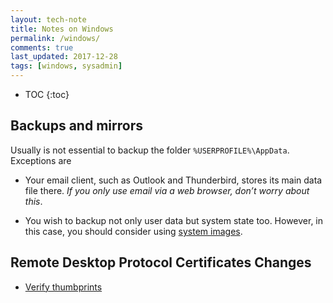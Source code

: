 ```yaml
---
layout: tech-note
title: Notes on Windows
permalink: /windows/
comments: true
last_updated: 2017-12-28
tags: [windows, sysadmin]
---
```


* TOC
{:toc}

## Backups and mirrors

Usually is not essential to backup the folder `%USERPROFILE%\AppData`.
Exceptions are

- Your email client, such as Outlook and Thunderbird, stores its main data file
  there. *If you only use email via a web browser, don’t worry about this*.

- You wish to backup not only user data but system state too. However, in this
  case, you should consider using [system
  images](http://windows.microsoft.com/en-us/windows7/what-is-a-system-image).

## Remote Desktop Protocol Certificates Changes

- [Verify thumbprints](https://superuser.com/questions/643139/where-is-my-rdp-server-certificate-stored)
